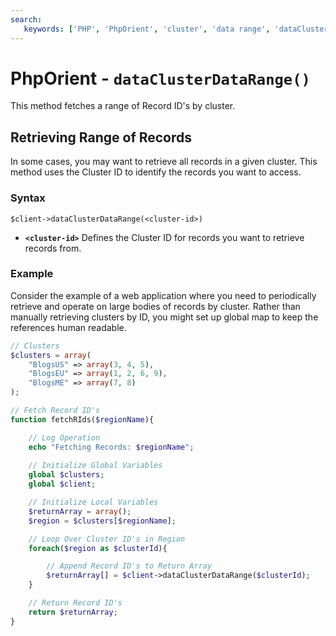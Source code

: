```yaml
---
search:
   keywords: ['PHP', 'PhpOrient', 'cluster', 'data range', 'dataClusterDataRange']
---
```


# PhpOrient - `dataClusterDataRange()`

This method fetches a range of Record ID's by cluster.

## Retrieving Range of Records

In some cases, you may want to retrieve all records in a given cluster.  This method uses the Cluster ID to identify the records you want to access.

### Syntax

```
$client->dataClusterDataRange(<cluster-id>)
```

- **`<cluster-id>`** Defines the Cluster ID for records you want to retrieve records from.

### Example

Consider the example of a web application where you need to periodically retrieve and operate on large bodies of records by cluster.  Rather than manually retrieving clusters by ID, you might set up global map to keep the references human readable.

```php
// Clusters
$clusters = array(
	"BlogsUS" => array(3, 4, 5),
	"BlogsEU" => array(1, 2, 6, 9),
	"BlogsME" => array(7, 8)
);

// Fetch Record ID's
function fetchRIds($regionName){

	// Log Operation
	echo "Fetching Records: $regionName";
	
	// Initialize Global Variables 
	global $clusters;
	global $client;

	// Initialize Local Variables 
	$returnArray = array();
	$region = $clusters[$regionName];

	// Loop Over Cluster ID's in Region
	foreach($region as $clusterId){

		// Append Record ID's to Return Array
		$returnArray[] = $client->dataClusterDataRange($clusterId);
	}

	// Return Record ID's
	return $returnArray;
}
```


